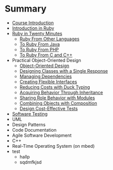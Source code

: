 # Summary

* [Course Introduction](README.md)
* [Introduction in Ruby](introduction_in_ruby.md)
* [Ruby in Twenty Minutes](ruby/ruby_in_twenty_minutes.md)
   * [Ruby From Other Languages](ruby/ruby_from_other_languages.md)
   * [To Ruby From Java](ruby/to_ruby_from_java.md)
   * [To Ruby From PHP](ruby/to_ruby_from_php.md)
   * [To Ruby From C and C++](ruby/to_ruby_from_c_and_c++.md)
* Practical Object-Oriented Design
   * [Object-Oriented Design](POODR/chapter1.md)
   * [Designing Classes with a Single Response](POODR/designingclasses_with_a_single_response_md.md)
   * [Managing Dependencies](POODR/managing_dependencies.md)
   * [Creating Flexible Interfaces](POODR/creating_flexible_interfaces.md)
   * [Reducing Costs with Duck Typing](POODR/reducing_costs_with_duck_typing.md)
   * [Acquiring Behavior Through Inheritance](POODR/acquiring_behavior_through_inheritance.md)
   * [Sharing Role Behavior with Modules](POODR/sharing_role_behavior_with_modules.md)
   * [Combining Objects with Composition](POODR/combining_objects_with_composition.md)
   * [Design Cost-Effective Tests](POODR/design_cost-effective_tests.md)
* [Software Testing](software_testing.md)
* UML
* Design Patterns
* Code Documentation
* Agile Software Development
* C++
* Real-Time Operating System (on mbed)
* test
   * hallp
   * sqdmfkjsd

